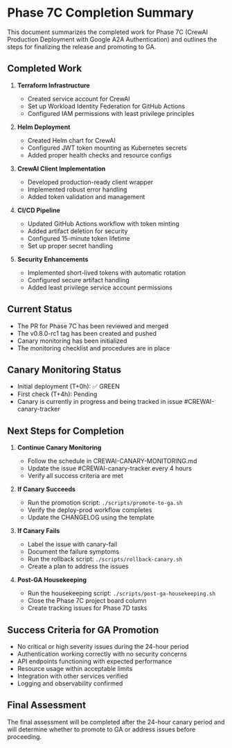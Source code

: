 # Phase 7C Completion Summary

This document summarizes the completed work for Phase 7C (CrewAI Production Deployment with Google A2A Authentication) and outlines the steps for finalizing the release and promoting to GA.

## Completed Work

1. **Terraform Infrastructure**
   - Created service account for CrewAI
   - Set up Workload Identity Federation for GitHub Actions
   - Configured IAM permissions with least privilege principles

2. **Helm Deployment**
   - Created Helm chart for CrewAI
   - Configured JWT token mounting as Kubernetes secrets
   - Added proper health checks and resource configs

3. **CrewAI Client Implementation**
   - Developed production-ready client wrapper
   - Implemented robust error handling
   - Added token validation and management

4. **CI/CD Pipeline**
   - Updated GitHub Actions workflow with token minting
   - Added artifact deletion for security
   - Configured 15-minute token lifetime
   - Set up proper secret handling

5. **Security Enhancements**
   - Implemented short-lived tokens with automatic rotation
   - Configured secure artifact handling
   - Added least privilege service account permissions

## Current Status

- The PR for Phase 7C has been reviewed and merged
- The v0.8.0-rc1 tag has been created and pushed
- Canary monitoring has been initialized
- The monitoring checklist and procedures are in place

## Canary Monitoring Status

- Initial deployment (T+0h): ✅ GREEN
- First check (T+4h): Pending
- Canary is currently in progress and being tracked in issue #CREWAI-canary-tracker

## Next Steps for Completion

1. **Continue Canary Monitoring**
   - Follow the schedule in CREWAI-CANARY-MONITORING.md
   - Update the issue #CREWAI-canary-tracker every 4 hours
   - Verify all success criteria are met

2. **If Canary Succeeds**
   - Run the promotion script: `./scripts/promote-to-ga.sh`
   - Verify the deploy-prod workflow completes
   - Update the CHANGELOG using the template

3. **If Canary Fails**
   - Label the issue with canary-fail
   - Document the failure symptoms
   - Run the rollback script: `./scripts/rollback-canary.sh`
   - Create a plan to address the issues

4. **Post-GA Housekeeping**
   - Run the housekeeping script: `./scripts/post-ga-housekeeping.sh`
   - Close the Phase 7C project board column
   - Create tracking issues for Phase 7D tasks

## Success Criteria for GA Promotion

- No critical or high severity issues during the 24-hour period
- Authentication working correctly with no security concerns
- API endpoints functioning with expected performance
- Resource usage within acceptable limits
- Integration with other services verified
- Logging and observability confirmed

## Final Assessment

The final assessment will be completed after the 24-hour canary period and will determine whether to promote to GA or address issues before proceeding.